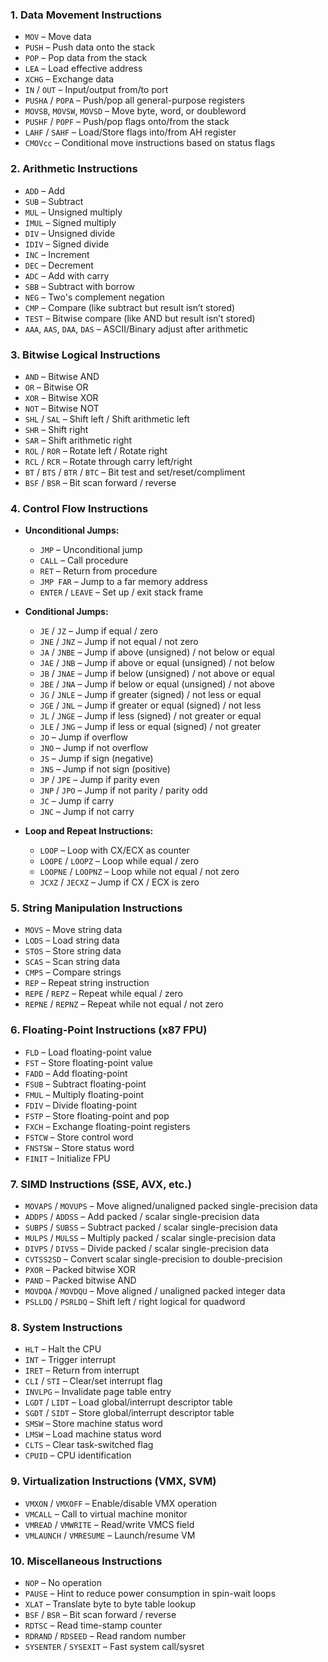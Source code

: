 ### 1. **Data Movement Instructions**
   - `MOV` – Move data
   - `PUSH` – Push data onto the stack
   - `POP` – Pop data from the stack
   - `LEA` – Load effective address
   - `XCHG` – Exchange data
   - `IN` / `OUT` – Input/output from/to port
   - `PUSHA` / `POPA` – Push/pop all general-purpose registers
   - `MOVSB`, `MOVSW`, `MOVSD` – Move byte, word, or doubleword
   - `PUSHF` / `POPF` – Push/pop flags onto/from the stack
   - `LAHF` / `SAHF` – Load/Store flags into/from AH register
   - `CMOVcc` – Conditional move instructions based on status flags

### 2. **Arithmetic Instructions**
   - `ADD` – Add
   - `SUB` – Subtract
   - `MUL` – Unsigned multiply
   - `IMUL` – Signed multiply
   - `DIV` – Unsigned divide
   - `IDIV` – Signed divide
   - `INC` – Increment
   - `DEC` – Decrement
   - `ADC` – Add with carry
   - `SBB` – Subtract with borrow
   - `NEG` – Two's complement negation
   - `CMP` – Compare (like subtract but result isn’t stored)
   - `TEST` – Bitwise compare (like AND but result isn’t stored)
   - `AAA`, `AAS`, `DAA`, `DAS` – ASCII/Binary adjust after arithmetic

### 3. **Bitwise Logical Instructions**
   - `AND` – Bitwise AND
   - `OR` – Bitwise OR
   - `XOR` – Bitwise XOR
   - `NOT` – Bitwise NOT
   - `SHL` / `SAL` – Shift left / Shift arithmetic left
   - `SHR` – Shift right
   - `SAR` – Shift arithmetic right
   - `ROL` / `ROR` – Rotate left / Rotate right
   - `RCL` / `RCR` – Rotate through carry left/right
   - `BT` / `BTS` / `BTR` / `BTC` – Bit test and set/reset/compliment
   - `BSF` / `BSR` – Bit scan forward / reverse

### 4. **Control Flow Instructions**
   - **Unconditional Jumps:**
     - `JMP` – Unconditional jump
     - `CALL` – Call procedure
     - `RET` – Return from procedure
     - `JMP FAR` – Jump to a far memory address
     - `ENTER` / `LEAVE` – Set up / exit stack frame

   - **Conditional Jumps:**
     - `JE` / `JZ` – Jump if equal / zero
     - `JNE` / `JNZ` – Jump if not equal / not zero
     - `JA` / `JNBE` – Jump if above (unsigned) / not below or equal
     - `JAE` / `JNB` – Jump if above or equal (unsigned) / not below
     - `JB` / `JNAE` – Jump if below (unsigned) / not above or equal
     - `JBE` / `JNA` – Jump if below or equal (unsigned) / not above
     - `JG` / `JNLE` – Jump if greater (signed) / not less or equal
     - `JGE` / `JNL` – Jump if greater or equal (signed) / not less
     - `JL` / `JNGE` – Jump if less (signed) / not greater or equal
     - `JLE` / `JNG` – Jump if less or equal (signed) / not greater
     - `JO` – Jump if overflow
     - `JNO` – Jump if not overflow
     - `JS` – Jump if sign (negative)
     - `JNS` – Jump if not sign (positive)
     - `JP` / `JPE` – Jump if parity even
     - `JNP` / `JPO` – Jump if not parity / parity odd
     - `JC` – Jump if carry
     - `JNC` – Jump if not carry

   - **Loop and Repeat Instructions:**
     - `LOOP` – Loop with CX/ECX as counter
     - `LOOPE` / `LOOPZ` – Loop while equal / zero
     - `LOOPNE` / `LOOPNZ` – Loop while not equal / not zero
     - `JCXZ` / `JECXZ` – Jump if CX / ECX is zero

### 5. **String Manipulation Instructions**
   - `MOVS` – Move string data
   - `LODS` – Load string data
   - `STOS` – Store string data
   - `SCAS` – Scan string data
   - `CMPS` – Compare strings
   - `REP` – Repeat string instruction
   - `REPE` / `REPZ` – Repeat while equal / zero
   - `REPNE` / `REPNZ` – Repeat while not equal / not zero

### 6. **Floating-Point Instructions (x87 FPU)**
   - `FLD` – Load floating-point value
   - `FST` – Store floating-point value
   - `FADD` – Add floating-point
   - `FSUB` – Subtract floating-point
   - `FMUL` – Multiply floating-point
   - `FDIV` – Divide floating-point
   - `FSTP` – Store floating-point and pop
   - `FXCH` – Exchange floating-point registers
   - `FSTCW` – Store control word
   - `FNSTSW` – Store status word
   - `FINIT` – Initialize FPU

### 7. **SIMD Instructions (SSE, AVX, etc.)**
   - `MOVAPS` / `MOVUPS` – Move aligned/unaligned packed single-precision data
   - `ADDPS` / `ADDSS` – Add packed / scalar single-precision data
   - `SUBPS` / `SUBSS` – Subtract packed / scalar single-precision data
   - `MULPS` / `MULSS` – Multiply packed / scalar single-precision data
   - `DIVPS` / `DIVSS` – Divide packed / scalar single-precision data
   - `CVTSS2SD` – Convert scalar single-precision to double-precision
   - `PXOR` – Packed bitwise XOR
   - `PAND` – Packed bitwise AND
   - `MOVDQA` / `MOVDQU` – Move aligned / unaligned packed integer data
   - `PSLLDQ` / `PSRLDQ` – Shift left / right logical for quadword

### 8. **System Instructions**
   - `HLT` – Halt the CPU
   - `INT` – Trigger interrupt
   - `IRET` – Return from interrupt
   - `CLI` / `STI` – Clear/set interrupt flag
   - `INVLPG` – Invalidate page table entry
   - `LGDT` / `LIDT` – Load global/interrupt descriptor table
   - `SGDT` / `SIDT` – Store global/interrupt descriptor table
   - `SMSW` – Store machine status word
   - `LMSW` – Load machine status word
   - `CLTS` – Clear task-switched flag
   - `CPUID` – CPU identification

### 9. **Virtualization Instructions (VMX, SVM)**
   - `VMXON` / `VMXOFF` – Enable/disable VMX operation
   - `VMCALL` – Call to virtual machine monitor
   - `VMREAD` / `VMWRITE` – Read/write VMCS field
   - `VMLAUNCH` / `VMRESUME` – Launch/resume VM

### 10. **Miscellaneous Instructions**
   - `NOP` – No operation
   - `PAUSE` – Hint to reduce power consumption in spin-wait loops
   - `XLAT` – Translate byte to byte table lookup
   - `BSF` / `BSR` – Bit scan forward / reverse
   - `RDTSC` – Read time-stamp counter
   - `RDRAND` / `RDSEED` – Read random number
   - `SYSENTER` / `SYSEXIT` – Fast system call/sysret
